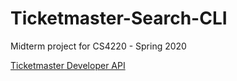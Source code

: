 # Ticketmaster-Search-CLI
Midterm project for CS4220 - Spring 2020

[Ticketmaster Developer API](https://developer.ticketmaster.com/products-and-docs/apis/getting-started/ "The Ticketmaster Developer Portal")